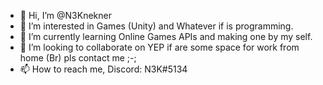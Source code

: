 - 👋 Hi, I’m @N3Knekner
- 👀 I’m interested in Games (Unity) and Whatever if is programming.
- 🌱 I’m currently learning Online Games APIs and making one by my self. 
- 💞️ I’m looking to collaborate on YEP if are some space for work from home (Br) pls contact me ;-;
- 📫 How to reach me, Discord: N3K#5134

<!---
N3Knekner/N3Knekner is a ✨ special ✨ repository because its `README.md` (this file) appears on your GitHub profile.
You can click the Preview link to take a look at your changes.
--->
